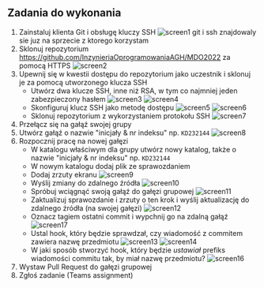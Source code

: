 ## Zadania do wykonania
1. Zainstaluj klienta Git i obsługę kluczy SSH
    ![screen1](img/screen1.png)
    git i ssh znajdowaly sie juz na sprzecie z ktorego korzystam
2. Sklonuj repozytorium https://github.com/InzynieriaOprogramowaniaAGH/MDO2022 za pomocą HTTPS
     ![screen2](img/screen2.png)
3. Upewnij się w kwestii dostępu do repozytorium jako uczestnik i sklonuj je za pomocą utworzonego klucza SSH
   - Utwórz dwa klucze SSH, inne niż RSA, w tym co najmniej jeden zabezpieczony hasłem
    ![screen3](img/screen3.png)
    ![screen4](img/screen4.png)
   - Skonfiguruj klucz SSH jako metodę dostępu
    ![screen5](img/screen5.png)
    ![screen6](img/screen6.png)
   - Sklonuj repozytorium z wykorzystaniem protokołu SSH
     ![screen7](img/screen7.png)
4. Przełącz się na gałąź swojej grupy
5. Utwórz gałąź o nazwie "inicjały & nr indeksu" np. ```KD232144```
    ![screen8](img/screen8.png)
6. Rozpocznij pracę na nowej gałęzi
   - W katalogu właściwym dla grupy utwórz nowy katalog, także o nazwie "inicjały & nr indeksu" np. ```KD232144```
   - W nowym katalogu dodaj plik ze sprawozdaniem
   - Dodaj zrzuty ekranu
    ![screen9](img/screen9.png)
   - Wyślij zmiany do zdalnego źródła
    ![screen10](img/screen10.png)
   - Spróbuj wciągnąć swoją gałąź do gałęzi grupowej
    ![screen11](img/screen11.png)
   - Zaktualizuj sprawozdanie i zrzuty o ten krok i wyślij aktualizację do zdalnego źródła (na swojej gałęzi)
     ![screen12](img/screen12.png)
   - Oznacz tagiem ostatni commit i wypchnij go na zdalną gałąź
     ![screen17](img/screen17.png)
   - Ustal hook, który będzie sprawdzał, czy wiadomość z commitem zawiera nazwę przedmiotu
    ![screen13](img/screen13.png)
    ![screen14](img/screen14.png)
   - W jaki sposób stworzyć hook, który będzie *ustawiał* prefiks wiadomości commitu tak, by miał nazwę przedmiotu?
    ![screen16](img/screen15.png)
1. Wystaw Pull Request do gałęzi grupowej
2. Zgłoś zadanie (Teams assignment)